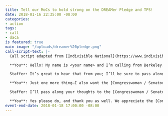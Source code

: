```yaml
---
title: Tell our MoCs to hold strong on the DREAMer Pledge and TPS!
date: 2018-01-16 22:35:00 -08:00
categories:
- action
tags:
- call
- daca
is featured: true
main-image: "/uploads/dreamer%20pledge.png"
call-script-text: |-
  Call script adapted from [Indivisible National](https://www.indivisible.org/resource/thank-moc-voting-fight-alongside-dreamers/)

  **You**: Hello! My name is <your name> and I’m calling from Berkeley. I wanted to thank [Congresswoman / Senator] <her name> for voting against the CR that didn’t include the Dream Act. Dreamers deserve MoCs who will stand with them and use their power to protect them from the Trump deportation machine, and I am proud that [Congresswoman / Senator] used her power to do so. Please also fight for legislation protecting recipients of TPS.

  Staffer: It’s great to hear that from you; I’ll be sure to pass along your gratitude to the [Congresswoman / Senator].

  **You**: Just one more thing—I also want the [Congresswoman / Senator] to know that I expect her to continue voting at every opportunity to stand with Dreamers in the new year. There will be more critical bills that require bipartisan support to pass early next year—such as another CR in January—and [Congresswoman / Senator] <her name> should continue to demand that the Dream Act be attached to those bills as a condition for her vote.

  Staffer: I’ll pass along your thoughts to the [Congresswoman / Senator].

  **You**: Yes please do, and thank you as well. We appreciate the [Congresswoman / Senator]’s staff just as much as we appreciate her.
event-end-date: 2018-01-18 17:00:00 -08:00
---
```


